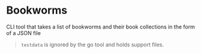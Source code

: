 # Bookworms

CLI tool that takes a list of bookworms and their book collections in the form of a JSON file

> `testdata` is ignored by the go tool and holds support files.
